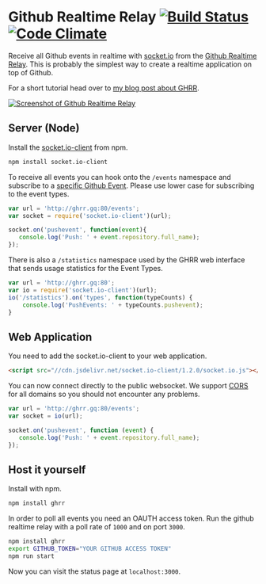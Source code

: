 # Github Realtime Relay [![Build Status](https://travis-ci.org/lukasmartinelli/ghrr.svg)](https://travis-ci.org/lukasmartinelli/ghrr) [![Code Climate](https://codeclimate.com/github/lukasmartinelli/ghrr/badges/gpa.svg)](https://codeclimate.com/github/lukasmartinelli/ghrr)

Receive all Github events in realtime with [socket.io](http://socket.io/) from the [Github Realtime Relay](http://ghrr.gq).
This is probably the simplest way to create a realtime application on top of Github.

For a short tutorial head over to
[my blog post about GHRR](http://lukasmartinelli.ch/web/2015/07/29/github-realtime-relay.html).

[![Screenshot of Github Realtime Relay](http://lukasmartinelli.ch/media/screenshot_ghrr_app.png)](http://ghrr.gq)

## Server (Node)

Install the [socket.io-client](https://www.npmjs.org/package/socket.io-client) from npm.

```bash
npm install socket.io-client
```

To receive all events you can hook onto the `/events` namespace
and subscribe to a [specific Github Event](https://developer.github.com/v3/activity/events/types/). Please use lower case for subscribing to the event types.

```javascript
var url = 'http://ghrr.gq:80/events';
var socket = require('socket.io-client')(url);

socket.on('pushevent', function(event){
   console.log('Push: ' + event.repository.full_name);
});

```

There is also a `/statistics` namespace used by the GHRR web interface that
sends usage statistics for the Event Types.

```javascript
var url = 'http://ghrr.gq:80';
var io = require('socket.io-client')(url);
io('/statistics').on('types', function(typeCounts) {
    console.log('PushEvents: ' + typeCounts.pushevent);
}
```

## Web Application

You need to add the socket.io-client to your web application.

```html
<script src="//cdn.jsdelivr.net/socket.io-client/1.2.0/socket.io.js"></script>
```

You can now connect directly to the public websocket. We support
[CORS](http://www.html5rocks.com/en/tutorials/cors/)
for all domains so you should not encounter any problems.

```javascript
var url = 'http://ghrr.gq:80/events';
var socket = io(url);

socket.on('pushevent', function (event) {
   console.log('Push: ' + event.repository.full_name);
});
```

## Host it yourself

Install with npm.

```bash
npm install ghrr
```

In order to poll all events you need an OAUTH access token.
Run the github realtime relay with a poll rate of `1000` and on port `3000`.

```bash
npm install ghrr
export GITHUB_TOKEN="YOUR GITHUB ACCESS TOKEN"
npm run start
```

Now you can visit the status page at `localhost:3000`.
